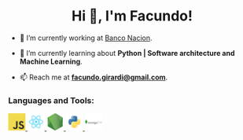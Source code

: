 <h1 align="center">Hi 👋, I'm Facundo!</h1>

- 🚀 I’m currently working at [Banco Nacion](https://www.bna.com.ar/Personas).

- 🔭 I’m currently learning about **Python | Software architecture and Machine Learning**.

- 📫 Reach me at **facundo.girardi@gmail.com**.

<h3 align="left">Languages and Tools:</h3>
<p align="left"> 
  <a href="https://developer.mozilla.org/en-US/docs/Web/JavaScript" target="_blank"> 
    <img src="https://raw.githubusercontent.com/github/explore/80688e429a7d4ef2fca1e82350fe8e3517d3494d/topics/javascript/javascript.png" height="35" >
  </a>

  <a href="https://es.reactjs.org/" target="_blank"> 
    <img src="https://raw.githubusercontent.com/github/explore/80688e429a7d4ef2fca1e82350fe8e3517d3494d/topics/react/react.png" height="35"/> 
  </a> 
  
  <a href="https://nodejs.org" target="_blank"> 
     <img src="https://raw.githubusercontent.com/github/explore/80688e429a7d4ef2fca1e82350fe8e3517d3494d/topics/nodejs/nodejs.png" height="35"/> 
  </a> 
  
  <a href="https://www.python.org/" target="_blank"> 
    <img src="https://raw.githubusercontent.com/github/explore/80688e429a7d4ef2fca1e82350fe8e3517d3494d/topics/python/python.png" height="35"/> 
  </a>

  <a href="https://www.mongodb.com/es/" target="_blank"> 
    <img src="https://raw.githubusercontent.com/github/explore/80688e429a7d4ef2fca1e82350fe8e3517d3494d/topics/mongodb/mongodb.png" height="35"/> 
  </a>

</p>
